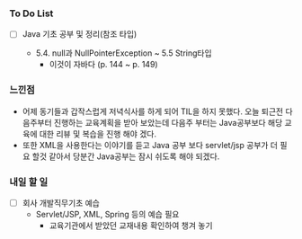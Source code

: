 ### To Do List

- [ ] Java 기초 공부 및 정리(참조 타입)

  - 5.4. null과 NullPointerException ~ 5.5 String타입
    - 이것이 자바다 (p. 144 ~ p. 149)

  





### 느낀점

- 어제 동기들과 갑작스럽게 저녁식사를 하게 되어 TIL을 하지 못했다. 오늘 퇴근전 다음주부터 진행하는 교육계획을 받아 보았는데 다음주 부터는 Java공부보다 해당 교육에 대한 리뷰 및 복습을 진행 해야 겠다.
- 또한 XML을 사용한다는 이야기를 듣고 Java 공부 보다 servlet/jsp 공부가 더 필요 할것 같아서 당분간 Java공부는 잠시 쉬도록 해야 되겠다.



### 내일 할 일

- [ ] 회사 개발직무기초 예습
  - Servlet/JSP, XML, Spring 등의 예습 필요
    - 교육기관에서 받았던 교재내용 확인하여 챙겨 놓기